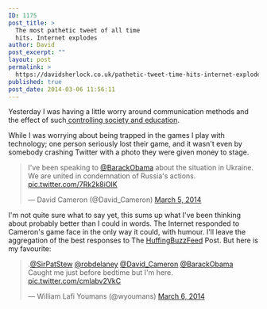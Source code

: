 ```yaml
---
ID: 1175
post_title: >
  The most pathetic tweet of all time
  hits. Internet explodes
author: David
post_excerpt: ""
layout: post
permalink: >
  https://davidsherlock.co.uk/pathetic-tweet-time-hits-internet-explodes/
published: true
post_date: 2014-03-06 11:56:11
---
```

Yesterday I was having a little worry around communication methods and the effect of such<a title="Open education, open communication and open critique" href="http://davidsherlock.co.uk/open-education/"> controlling society and education</a>.

While I was worrying about being trapped in the games I play with technology; one person seriously lost their game, and it wasn't even by somebody crashing Twitter with a photo they were given money to stage.
<blockquote class="twitter-tweet" lang="en">I've been speaking to <a href="https://twitter.com/BarackObama">@BarackObama</a> about the situation in Ukraine. We are united in condemnation of Russia's actions. <a href="http://t.co/7Rk2k8iOIK">pic.twitter.com/7Rk2k8iOIK</a>

— David Cameron (@David_Cameron) <a href="https://twitter.com/David_Cameron/statuses/441306815733579776">March 5, 2014</a></blockquote>
<script charset="utf-8" type="text/javascript" src="//platform.twitter.com/widgets.js" async=""></script>I'm not quite sure what to say yet, this sums up what I've been thinking about probably better than I could in words. The Internet responded to Cameron's game face in the only way it could, with humour. I'll leave the aggregation of the best responses to The <a href="http://www.huffingtonpost.co.uk/2014/03/06/david-cameron-selfie-twititter_n_4909425.html">HuffingBuzzFeed</a> Post. But here is my favourite:
<blockquote class="twitter-tweet" lang="en">.<a href="https://twitter.com/SirPatStew">@SirPatStew</a> <a href="https://twitter.com/robdelaney">@robdelaney</a> <a href="https://twitter.com/David_Cameron">@David_Cameron</a> <a href="https://twitter.com/BarackObama">@BarackObama</a> Caught me just before bedtime but I'm here. <a href="http://t.co/cmlabv2VkC">pic.twitter.com/cmlabv2VkC</a>

— William Lafi Youmans (@wyoumans) <a href="https://twitter.com/wyoumans/statuses/441403067226132480">March 6, 2014</a></blockquote>